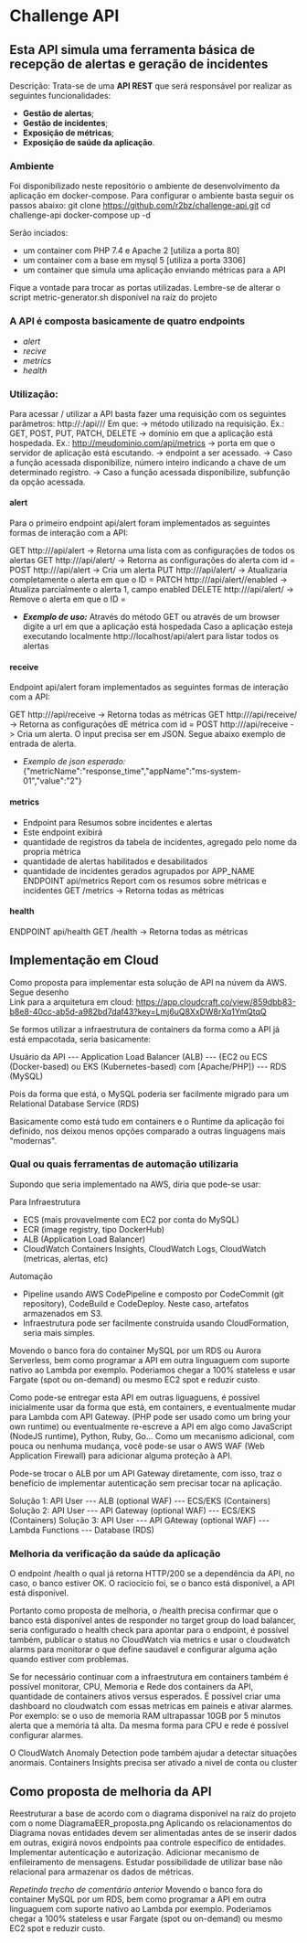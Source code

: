# Challenge API

## Esta API simula uma ferramenta básica de recepção de alertas e geração de incidentes

Descrição: Trata-se de uma **API REST** que será responsável por realizar as seguintes funcionalidades:

- **Gestão de alertas**;
- **Gestão de incidentes**; 
- **Exposição de métricas**;
- **Exposição de saúde da aplicação**.

### Ambiente

Foi disponibilizado neste repositório o ambiente de desenvolvimento da aplicação em docker-compose.
Para configurar o ambiente basta seguir os passos abaixo:
git clone https://github.com/r2bz/challenge-api.git
cd challenge-api
docker-compose up -d

Serão inciados:
- um container com PHP 7.4 e Apache 2 [utiliza a porta 80]
- um container com a base em mysql 5 [utiliza a porta 3306]
- um container que simula uma aplicação enviando métricas para a API

Fique a vontade para trocar as portas utilizadas. Lembre-se de alterar o script metric-generator.sh disponível na raíz do projeto


### A API é composta basicamente de quatro endpoints
- *alert*
- *recive*
- *metrics*
- *health*


### Utilização:
Para acessar / utilizar a API basta fazer uma requisição com os seguintes parâmetros:
<method> http://<domain>:<port>/api/<endpoint>/<id>/<subfunction>
Em que:
<method> -> método utilizado na requisição. Ex.: GET, POST, PUT, PATCH, DELETE
<domain> -> domínio em que a aplicação está hospedada. Ex.: http://meudominio.com/api/metrics
<port> -> porta em que o servidor de aplicação está escutando.
<endpoint> -> endpoint a ser acessado.
<id> -> Caso a função acessada disponibilize, número inteiro indicando a chave de um determinado registro.
<subfunction> -> Caso a função acessada disponibilize, subfunção da opção acessada.


#### alert
Para o primeiro endpoint api/alert foram implementados as seguintes formas de interação com a API:

GET http://<domain>/api/alert -> Retorna uma lista com as configurações de todos os alertas
GET http://<domain>/api/alert/<id> -> Retorna as configurações do alerta com id = <id>
POST http://<domain>/api/alert -> Cria um alerta
PUT http://<domain>/api/alert/<id> -> Atualizaria completamente o alerta em que o ID = <id>
PATCH http://<domain>/api/alert/<id>/enabled -> Atualiza parcialmente o alerta 1, campo enabled
DELETE http://<domain>/api/alert/<id> -> Remove o alerta em que o ID = <id>


- ***Exemplo de uso:***
Através do método GET ou através de um browser digite a url em que a aplicação está hospedada
Caso a aplicação esteja executando localmente
http://localhost/api/alert para listar todos os alertas


#### receive
Endpoint api/alert foram implementados as seguintes formas de interação com a API:

GET http://<domain>/api/receive -> Retorna todas as métricas
GET http://<domain>/api/receive/<id> -> Retorna as configurações dE métrica com id = <id>
POST http://<domain>/api/receive -> Cria um alerta. O input precisa ser em JSON. Segue abaixo exemplo de entrada de alerta.
- *Exemplo de json esperado:*
    {"metricName":"response_time","appName":"ms-system-01","value":"2"}


#### metrics
 * Endpoint para Resumos sobre incidentes e alertas
 * Este endpoint exibirá
 * quantidade de registros da tabela de incidentes, agregado pelo nome da propria métrica
 * quantidade de alertas habilitados e desabilitados 
 * quantidade de incidentes gerados agrupados por APP_NAME
ENDPOINT api/metrics
Report com os resumos sobre métricas e incidentes
GET /metrics -> Retorna todas as métricas


#### health
ENDPOINT api/health
GET /health -> Retorna todas as métricas



## Implementação em Cloud
Como proposta para implementar esta solução de API na núvem da AWS. Segue desenho  
Link para a arquitetura em cloud:
https://app.cloudcraft.co/view/859dbb83-b8e8-40cc-ab5d-a982bd7daf43?key=Lmj6uQ8XxDW8rXq1YmQtqQ

Se formos utilizar a infraestrutura de containers da forma como a API já está empacotada, seria basicamente:

Usuário da API --- Application Load Balancer (ALB) --- {EC2 ou ECS (Docker-based) ou EKS (Kubernetes-based) com [Apache/PHP]} --- RDS (MySQL)

Pois da forma que está, o MySQL poderia ser facilmente migrado para um Relational Database Service (RDS)

Basicamente como está tudo em containers e o Runtime da aplicação foi definido, nos deixou menos opções comparado a outras linguagens mais "modernas".





### Qual ou quais ferramentas de automação utilizaria
Supondo que seria implementado na AWS, diria que pode-se usar:

Para Infraestrutura
- ECS (mais provavelmente com EC2 por conta do MySQL)
- ECR (image registry, tipo DockerHub)
- ALB (Application Load Balancer)
- CloudWatch Containers Insights, CloudWatch Logs, CloudWatch (metricas, alertas, etc)

Automação
- Pipeline usando AWS CodePipeline e composto por CodeCommit (git repository), CodeBuild e CodeDeploy. Neste caso, artefatos armazenados em S3.
- Infraestrutura pode ser facilmente construída usando CloudFormation, seria mais simples.

Movendo o banco fora do container MySQL por um RDS ou Aurora Serverless, bem como programar a API em outra linguaguem com suporte nativo ao Lambda por exemplo. Poderiamos chegar a 100% stateless e usar Fargate (spot ou on-demand) ou mesmo EC2 spot e reduzir custo.

Como pode-se entregar esta API em outras liguaguens, é possível inicialmente usar da forma que está, em containers, e eventualmente mudar para Lambda com API Gateway.
(PHP pode ser usado como um bring your own runtime)
ou eventualmente re-escreve a API em algo como JavaScript (NodeJS runtime), Python, Ruby, Go...
Como um mecanismo adicional, com pouca ou nenhuma mudança, você pode-se usar o AWS WAF (Web Application Firewall) para adicionar alguma proteção à API.

Pode-se trocar o ALB por um API Gateway diretamente, com isso, traz o benefício de implementar autenticação sem precisar tocar na aplicação.


Solução 1: API User --- ALB (optional WAF) --- ECS/EKS (Containers)
Solução 2: API User --- API Gateway (optional WAF) --- ECS/EKS (Containers)
Solução 3: API User --- API GAteway (optional WAF) --- Lambda Functions --- Database (RDS)


### Melhoria da verificação da saúde da aplicação

O endpoint /health o qual já retorna HTTP/200 se a dependência da API, no caso, o banco estiver OK.
O raciocício foi, se o banco está disponível, a API está disponível.

Portanto como proposta de melhoria, o /health precisa confirmar que o banco está disponível antes de responder
no target group do load balancer, seria configurado o health check para apontar para o endpoint, é possível também, publicar o status no CloudWatch via metrics
e usar o cloudwatch alarms para monitorar o que define saudavel e configurar alguma ação quando estiver com problemas.

Se for necessário continuar com a infraestrutura em containers também é possível monitorar, 
CPU, Memoria e Rede dos containers da API, quantidade de containers ativos versus esperados.
É possível criar uma dashboard no cloudwatch com essas metricas em paineis e ativar alarmes.
Por exemplo: se o uso de memoria RAM ultrapassar 10GB por 5 minutos alerta que a memória tá alta.
Da mesma forma para CPU e rede é possível configurar alarmes.

O CloudWatch Anomaly Detection pode também ajudar a detectar situações anormais.
Containers Insights precisa ser ativado a nivel de conta ou cluster


## Como proposta de melhoria da API
Reestruturar a base de acordo com o diagrama disponível na raíz do projeto com o nome DiagramaEER_proposta.png
Aplicando os relacionamentos do Diagrama novas entidades devem ser alimentadas antes de se inserir dados em outras, 
exigirá novos endpoints paa controle específico de entidades.
Implementar autenticação e autorização.
Adicionar mecanismo de enfileiramento de mensagens.
Estudar possibilidade de utilizar base não relacional para armazenar os dados de métricas.

*Repetindo trecho de comentário anterior*
Movendo o banco fora do container MySQL por um RDS, bem como programar a API em outra 
linguaguem com suporte nativo ao Lambda por exemplo. Poderiamos chegar a 100% stateless e usar 
Fargate (spot ou on-demand) ou mesmo EC2 spot e reduzir custo.